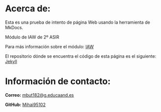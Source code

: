 # Acerca de:

Esta es una prueba de intento de página Web usando la herramienta de MkDocs.

Módulo de IAW de 2º ASIR

Para más información sobre el módulo:
[IAW](https://josejuansanchez.org/iaw/)

El repositorio dónde se encuentra el código de esta página es el siguiente:
[Jekyll](https://github.com/Mihai95102/Practica-Jekyll)

# Información de contacto:

__Correo:__ mbut182@g.educaand.es

__GitHub:__ [Mihai95102](https://github.com/Mihai95102)
